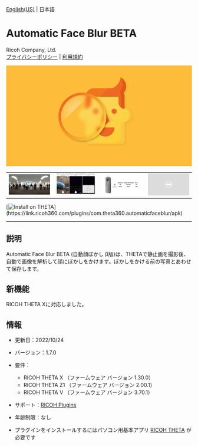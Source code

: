 [English(US)](README.md) | 日本語

# Automatic Face Blur BETA
Ricoh Company, Ltd.  
[プライバシーポリシー](../../README.ja.md#%E3%83%97%E3%83%A9%E3%82%A4%E3%83%90%E3%82%B7%E3%83%BC%E3%83%9D%E3%83%AA%E3%82%B7%E3%83%BC) | [利用規約](../../README.ja.md#%E5%88%A9%E7%94%A8%E8%A6%8F%E7%B4%84)

<div align="center">
 <img src="1.png">
 <table>
  <tr>
   <td><img src="2.png"></td>
   <td><img src="3.png"></td>
   <td><img src="4.png"></td>
   <td><img src="../../resources/common/img/noimg.png"></td>
  </tr>
 </table>
</div>

[![Install on THETA](https://assets.ricoh360.com/image/upload/v1/front/theta/install-button.svg?)](https://link.ricoh360.com/plugins/com.theta360.automaticfaceblur/apk)

***

## 説明
Automatic Face Blur BETA (自動顔ぼかし β版)は、THETAで静止画を撮影後、自動で画像を解析して顔にぼかしをかけます。ぼかしをかける前の写真とあわせて保存します。

## 新機能
RICOH THETA Xに対応しました。

## 情報
  * 更新日：2022/10/24
  * バージョン：1.7.0
  * 要件：
    * RICOH THETA X （ファームウェア バージョン 1.30.0）
    * RICOH THETA Z1 （ファームウェア バージョン 2.00.1）
    * RICOH THETA V （ファームウェア バージョン 3.70.1）
  * サポート：[RICOH Plugins](https://support.theta360.com/ja/)
  * 年齢制限：なし

* プラグインをインストールするにはパソコン用基本アプリ [RICOH THETA](https://theta360.com/ja/about/application/pc.html#app-detail-01) が必要です
